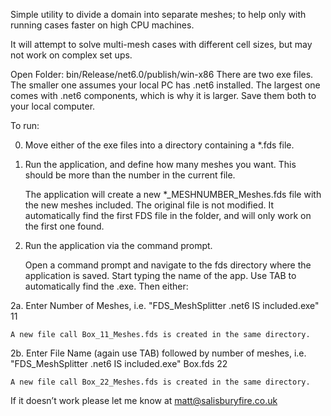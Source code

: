 ﻿Simple utility to divide a domain into separate meshes; to help only with running cases faster on high CPU machines. 

It will attempt to solve multi-mesh cases with different cell sizes, but may not work on complex set ups.  

Open Folder: bin/Release/net6.0/publish/win-x86
There are two exe files.  The smaller one assumes your local PC has .net6 installed.  The largest one comes with .net6 components, which is why it is larger. Save them both to your local computer. 

To run:

0.	Move either of the exe files into a directory containing a *.fds file.

1.	Run the application, and define how many meshes you want.  This should be more than the number in the current file.
	
	The application will create a new *_MESHNUMBER_Meshes.fds file with the new meshes included.  The original file is not modified.  It automatically find the first FDS file in the folder, and will only work on the first one found.

2.	Run the application via the command prompt.  

	Open a command prompt and navigate to the fds directory where the application is saved.  Start typing the name of the app. Use TAB to automatically find the .exe.  Then either:

2a.	Enter Number of Meshes, i.e.
	"FDS_MeshSplitter .net6 IS included.exe" 11
	
	A new file call Box_11_Meshes.fds is created in the same directory. 

2b.	Enter File Name (again use TAB) followed by number of meshes, i.e.
	"FDS_MeshSplitter .net6 IS included.exe" Box.fds 22

	A new file call Box_22_Meshes.fds is created in the same directory. 

If it doesn’t work please let me know at matt@salisburyfire.co.uk